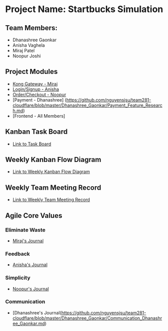 # Project Name: Startbucks Simulation
## Team Members:
* Dhanashree Gaonkar
* Anisha Vaghela
* Miraj Patel
* Noopur Joshi


## Project Modules
* [Kong Gateway - Miraj](https://github.com/nguyensjsu/team281-cloudflare/blob/master/mirajp1/ProjectResearchKong.md)
* [Login/Signup - Anisha]((https://github.com/nguyensjsu/team281-cloudflare/blob/master/vaghelaanisha/LoginSignup.md))
* [Order/Checkout - Noopur]((https://github.com/nguyensjsu/team281-cloudflare/blob/master/noopurjoshi/OrderCheckout.md))
* [Payment - Dhanashree] (https://github.com/nguyensjsu/team281-cloudflare/blob/master/Dhanashree_Gaonkar/Payment_Feature_Research.md)
* [Frontend - All Members]

## Kanban Task Board
* [Link to Task Board](https://github.com/nguyensjsu/team281-cloudflare/projects/1)

## Weekly Kanban Flow Diagram
* [Link to Weekly Kanban Flow Diagram](https://docs.google.com/spreadsheets/d/1uX5tYpCW3vvjT4HWiUYNjJKkHenDGGYrQ4wCNVFrfkU/edit#gid=2)

## Weekly Team Meeting Record
* [Link to Weekly Team Meeting Record](https://github.com/nguyensjsu/team281-cloudflare/blob/master/WeeklyTeamMeeting.md)

## Agile Core Values

### Eliminate Waste
* [Miraj's Journal](https://github.com/nguyensjsu/team281-cloudflare/blob/master/mirajp1/MIRAJP1_ELIMINATE_WASTE.md)

### Feedback
* [Anisha's Journal](https://github.com/nguyensjsu/team281-cloudflare/blob/master/vaghelaanisha/VAGHELAANISHA_FEEDBACK.md)

### Simplicity
* [Noopur's Journal](https://github.com/nguyensjsu/team281-cloudflare/blob/master/noopurjoshi/NOOPURJOSHI_SIMPLICITY.md)

### Communication
* [Dhanashree's Journal(https://github.com/nguyensjsu/team281-cloudflare/blob/master/Dhanashree_Gaonkar/Communication_Dhanashree_Gaonkar.md)
